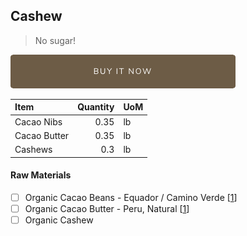 
## Cashew
> No sugar!

[![Buy Now](/assets/images/buy-now.png "Buy Now")](https://shop.osocra.com/collections/bars/products/21110712)

| Item | Quantity | UoM  |
| :---     | ---:    | :--- |
| Cacao Nibs  | 0.35    | lb    |
| Cacao Butter   | 0.35    | lb    |
| Cashews    | 0.3      | lb      |

#### Raw Materials
- [ ] Organic Cacao Beans -  Equador / Camino Verde [[1](/vendors)]
- [ ] Organic Cacao Butter - Peru, Natural [[1](/vendors)]
- [ ] Organic Cashew
